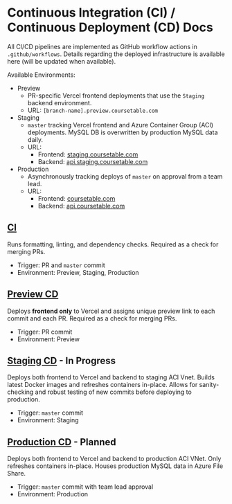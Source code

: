 # Continuous Integration (CI) / Continuous Deployment (CD) Docs

All CI/CD pipelines are implemented as GitHub workflow actions in `.github/workflows`. Details regarding the deployed infrastructure is available here (will be updated when available).

Available Environments:

- Preview
  - PR-specific Vercel frontend deployments that use the `Staging` backend environment.
  - URL: `[branch-name].preview.coursetable.com`
- Staging
  - `master` tracking Vercel frontend and Azure Container Group (ACI) deployments. MySQL DB is overwritten by production MySQL data daily.
  - URL:
    - Frontend: [staging.coursetable.com](https://staging.coursetable.com)
    - Backend: [api.staging.coursetable.com](https://api.staging.coursetable.com/ping)
- Production
  - Asynchronously tracking deploys of `master` on approval from a team lead.
  - URL:
    - Frontend: [coursetable.com](https://coursetable.com)
    - Backend: [api.coursetable.com](https://api.coursetable.com/ping)

## [CI](../.github/workflows/ci.yml)

Runs formatting, linting, and dependency checks. Required as a check for merging PRs.

- Trigger: PR and `master` commit
- Environment: Preview, Staging, Production

## [Preview CD](../.github/workflows/preview_cd.yml)

Deploys **frontend only** to Vercel and assigns unique preview link to each commit and each PR. Required as a check for merging PRs.

- Trigger: PR commit
- Environment: Preview

## [Staging CD](../.github/workflows/staging_cd.yml) - In Progress

Deploys both frontend to Vercel and backend to staging ACI Vnet. Builds latest Docker images and refreshes containers in-place. Allows for sanity-checking and robust testing of new commits before deploying to production.

- Trigger: `master` commit
- Environment: Staging

## [Production CD](../.github/workflows/cd.yml) - Planned

Deploys both frontend to Vercel and backend to production ACI VNet. Only refreshes containers in-place. Houses production MySQL data in Azure File Share.

- Trigger: `master` commit with team lead approval
- Environment: Production
